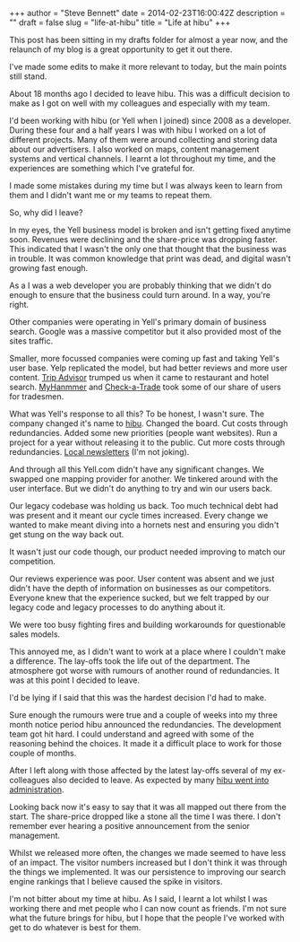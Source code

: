 +++
author = "Steve Bennett"
date = 2014-02-23T16:00:42Z
description = ""
draft = false
slug = "life-at-hibu"
title = "Life at hibu"
+++

This post has been sitting in my drafts folder for almost a year now, and the relaunch of my blog is a great opportunity to get it out there.

I've made some edits to make it more relevant to today, but the main points still stand.

About 18 months ago I decided to leave hibu. This was a difficult decision to make as I got on well with my colleagues and especially with my team.

I'd been working with hibu (or Yell when I joined) since 2008 as a developer. During these four and a half years I was with hibu I worked on a lot of different projects. Many of them were around collecting and storing data about our advertisers. I also worked on maps, content management systems and vertical channels. I learnt a lot throughout my time, and the experiences are something which I've grateful for.

I made some mistakes during my time but I was always keen to learn from them and I didn't want me or my teams to repeat them.

So, why did I leave?

In my eyes, the Yell business model is broken and isn't getting fixed anytime soon. Revenues were declining and the share-price was dropping faster. This indicated that I wasn't the only one that thought that the business was in trouble. It was common knowledge that print was dead, and digital wasn't growing fast enough.

As a I was a web developer you are probably thinking that we didn't do enough to ensure that the business could turn around. In a way, you're right.

Other companies were operating in Yell's primary domain of business search. Google was a massive competitor but it also provided most of the sites traffic.

Smaller, more focussed companies were coming up fast and taking Yell's user base. Yelp replicated the model, but had better reviews and more user content. [Trip Advisor](http://www.tripadvisor.co.uk) trumped us when it came to restaurant and hotel search. [MyHanmmer](http://www.myhammer.co.uk/) and [Check-a-Trade](http://www.checkatrade.com/) took some of our share of users for tradesmen.

What was Yell's response to all this? To be honest, I wasn't sure. The company changed it's name to [hibu](http://www.independent.co.uk/news/business/news/yell-surprises-with-change-of-name-to-hibu-7778853.html). Changed the board. Cut costs through redundancies. Added some new priorities (people want websites). Run a project for a year without releasing it to the public. Cut more costs through redundancies. [Local newsletters](http://marketing.hibu.co.uk/products/hibu-magazine/) (I'm not joking).

And through all this Yell.com didn't have any significant changes. We swapped one mapping provider for another. We tinkered around with the user interface. But we didn't do anything to try and win our users back.

Our legacy codebase was holding us back. Too much technical debt had was present and it meant our cycle times increased. Every change we wanted to make meant diving into a hornets nest and ensuring you didn't get stung on the way back out.

It wasn't just our code though, our product needed improving to match our competition.

Our reviews experience was poor. User content was absent and we just didn't have the depth of information on businesses as our competitors. Everyone knew that the experience sucked, but we felt trapped by our legacy code and legacy processes to do anything about it.

We were too busy fighting fires and building workarounds for questionable sales models.

This annoyed me, as I didn't want to work at a place where I couldn't make a difference. The lay-offs took the life out of the department. The atmosphere got worse with rumours of another round of redundancies. It was at this point I decided to leave.

I'd be lying if I said that this was the hardest decision I'd had to make.

Sure enough the rumours were true and a couple of weeks into my three month notice period hibu announced the redundancies. The development team got hit hard. I could understand and agreed with some of the reasoning behind the choices. It made it a difficult place to work for those couple of months.

After I left along with those affected by the latest lay-offs several of my ex-colleagues also decided to leave. As expected by many [hibu went into administration](http://www.bbc.co.uk/news/business-25129629).

Looking back now it's easy to say that it was all mapped out there from the start. The share-price dropped like a stone all the time I was there. I don't remember ever hearing a positive announcement from the senior management.

Whilst we released more often, the changes we made seemed to have less of an impact. The visitor numbers increased but I don't think it was through the things we implemented. It was our persistence to improving our search engine rankings that I believe caused the spike in visitors.

I'm not bitter about my time at hibu. As I said, I learnt a lot whilst I was working there and met people who I can now count as friends. I'm not sure what the future brings for hibu, but I hope that the people I've worked with get to do whatever is best for them.
